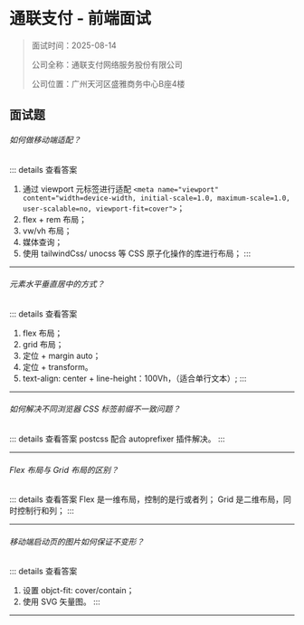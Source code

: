 # 通联支付 - 前端面试

> 面试时间：2025-08-14
>
> 公司全称：通联支付网络服务股份有限公司
>
> 公司位置：广州天河区盛雅商务中心B座4楼

## 面试题

###### 如何做移动端适配？

::: details 查看答案
1. 通过 viewport 元标签进行适配 `<meta name="viewport" content="width=device-width, initial-scale=1.0, maximum-scale=1.0, user-scalable=no, viewport-fit=cover">`；
2. flex + rem 布局；
3. vw/vh 布局；
4. 媒体查询；
5. 使用 tailwindCss/ unocss 等 CSS 原子化操作的库进行布局；
:::

---

###### 元素水平垂直居中的方式？

::: details 查看答案
1. flex 布局；
2. grid 布局；
3. 定位 + margin auto；
4. 定位 + transform。
5. text-align: center + line-height：100Vh，（适合单行文本）;
:::

---

###### 如何解决不同浏览器 CSS 标签前缀不一致问题？

::: details 查看答案
postcss 配合 autoprefixer 插件解决。
:::

---

###### Flex 布局与 Grid 布局的区别？

::: details 查看答案
Flex 是一维布局，控制的是行或者列；
Grid 是二维布局，同时控制行和列；
:::

---

###### 移动端启动页的图片如何保证不变形？

::: details 查看答案
1. 设置 objct-fit: cover/contain；
2. 使用 SVG 矢量图。
:::

---
